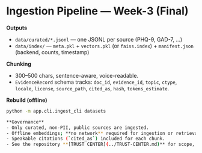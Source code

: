 # Ingestion Pipeline — Week-3 (Final)

**Outputs**
- `data/curated/*.jsonl` — one JSONL per source (PHQ-9, GAD-7, …)
- `data/index/` — `meta.pkl` + `vectors.pkl` (or `faiss.index`) + `manifest.json` (backend, counts, timestamp)

**Chunking**
- 300–500 chars, sentence-aware, voice-readable.
- `EvidenceRecord` schema tracks: `doc_id`, `evidence_id`, `topic`, `ctype`, `locale`, `license`, `source_path`, `cited_as`, `hash`, `tokens_estimate`.

**Rebuild (offline)**
```bash
python -m app.cli.ingest_cli datasets

**Governance**
- Only curated, non-PII, public sources are ingested.
- Offline embeddings; **no network** required for ingestion or retrieval.
- Speakable citations (`cited_as`) included for each chunk.
- See the repository **[TRUST CENTER](../TRUST-CENTER.md)** for scope, safety, and licensing.

